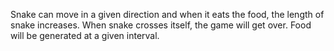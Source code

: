  Snake can move in a given direction and when it eats the food, the length of snake increases. 
 When snake crosses itself, the game will get over. 
 Food will be generated at a given interval.